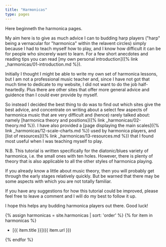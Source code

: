 ```yaml
---
title: "Harmonicas"
type: pages
---
```

Here beginneth the harmonica pages.

My aim here is to give as much advice I can to budding harp players ("harp" being a vernacular for "harmonica" within the relavent circles) simply because I had to teach myself how to play, and I know how difficult it can be for people who sincerely want to learn. For a few short anecdotes and reading tips you can read [my own personal introduction]({% link _harmonicas/01-introduction.md %}).

Initially I thought I might be able to write my own set of harmonica lessons, but I am not a professional music teacher and, since I have not got that much time to dedicate to my website, I did not want to do the job half-heartedly. Plus there are other sites that offer more general advice and guidence than I could ever provide by myself.

So instead I decided the best thing to do was to find out which sites give the best advice, and concentrate on writing about a select few aspects of harmonica music that are very difficult and (hence) rarely talked about: namely [harmonica theory and positions]({% link _harmonicas/02-theory.md %}). I have also provided a [page displaying the main scales]({% link _harmonicas/12-scale-charts.md %}) used by harmonica players, and [list of resources]({% link _harmonicas/13-resources.md %}) that I found most useful when I was teaching myself to play.

N.B. This tutorial is written specifically for the diatonic/blues variety of harmonica, i.e. the small ones with ten holes. However, there is plenty of theory that is also applicable to all the other styles of harmonica playing.

If you already know a little about music theory, then you will probably get through the early stages relatively quickly. But be warned that there may be some aspects with which you are not totally familiar.

If you have any suggestions for how this tutorial could be improved, please feel free to leave a comment and I will do my best to follow it up.

I hope this helps any budding harmonica players out there. Good luck!

{% assign harmonicas = site.harmonicas | sort: 'order' %}
{% for item in harmonicas %}

* [{{ item.title }}]({{ item.url }})

{% endfor %}